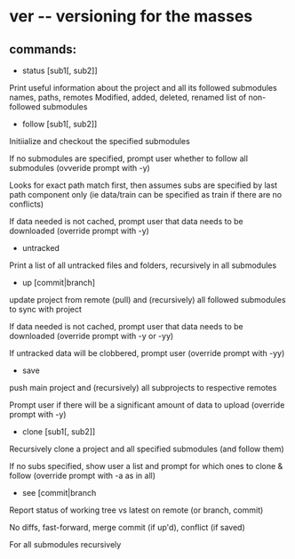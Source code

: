 # ver -- versioning for the masses

## commands:

* status [sub1[, sub2]]

Print useful information about the project and all its followed submodules
names, paths, remotes
Modified, added, deleted, renamed
list of non-followed submodules

* follow [sub1[, sub2]]

Initiialize and checkout the specified submodules

If no submodules are specified, prompt user whether to follow all submodules (ovveride prompt with -y)

Looks for exact path match first, then assumes subs are specified by last path component only (ie data/train can be specified as train if there are no conflicts)

If data needed is not cached, prompt user that data needs to be downloaded (override prompt with -y)

* untracked

Print a list of all untracked files and folders, recursively in all submodules

* up [commit|branch]

update project from remote (pull) and (recursively) all followed submodules to sync with project

If data needed is not cached, prompt user that data needs to be downloaded (override prompt with -y or -yy)

If untracked data will be clobbered, prompt user (override prompt with -yy)

* save

push main project and (recursively) all subprojects to respective remotes

Prompt user if there will be a significant amount of data to upload (override prompt with -y)

* clone <remmote> [sub1[, sub2]]

Recursively clone a project and all specified submodules (and follow them)

If no subs specified, show user a list and prompt for which ones to clone & follow (override prompt with -a as in all)

* see [commit|branch

Report status of working tree vs latest on remote (or branch, commit)

No diffs, fast-forward, merge commit (if up'd), conflict (if saved)

For all submodules recursively

